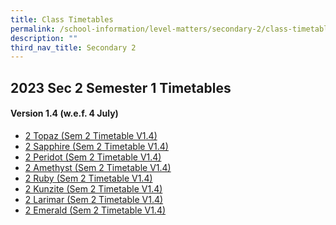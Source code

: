 ```yaml
---
title: Class Timetables
permalink: /school-information/level-matters/secondary-2/class-timetables/
description: ""
third_nav_title: Secondary 2
---
```

## 2023 Sec 2 Semester 1 Timetables

#### Version 1.4 (w.e.f. 4 July)

*  <a href="/files/Class%20Timetables/2023/Sem%202/V1_4/2023%20sem2%20s2t%20tt%20v1_4.pdf" target="_blank"> 2 Topaz (Sem 2 Timetable V1.4)</a>
*  <a href="/files/Class%20Timetables/2023/Sem%202/V1_4/2023%20sem2%20s2s%20tt%20v1_4.pdf" target="_blank"> 2 Sapphire (Sem 2 Timetable V1.4)</a>
*  <a href="/files/Class%20Timetables/2023/Sem%202/V1_4/2023%20sem2%20s2p%20tt%20v1_4.pdf" target="_blank"> 2 Peridot (Sem 2 Timetable V1.4)</a>
*  <a href="/files/Class%20Timetables/2023/Sem%202/V1_4/2023%20sem2%20s2a%20tt%20v1_4.pdf" target="_blank"> 2 Amethyst (Sem 2 Timetable V1.4)</a>
*  <a href="/files/Class%20Timetables/2023/Sem%202/V1_4/2023%20sem2%20s2r%20tt%20v1_4.pdf" target="_blank"> 2 Ruby (Sem 2 Timetable V1.4)</a>
*  <a href="/files/Class%20Timetables/2023/Sem%202/V1_4/2023%20sem2%20s2k%20tt%20v1_4.pdf" target="_blank"> 2 Kunzite (Sem 2 Timetable V1.4)</a>
*  <a href="/files/Class%20Timetables/2023/Sem%202/V1_4/2023%20sem2%20s2l%20tt%20v1_4.pdf" target="_blank"> 2 Larimar (Sem 2 Timetable V1.4)</a>
*  <a href="/files/Class%20Timetables/2023/Sem%202/V1_4/2023%20sem2%20s2e%20tt%20v1_4.pdf" target="_blank"> 2 Emerald (Sem 2 Timetable V1.4)</a>